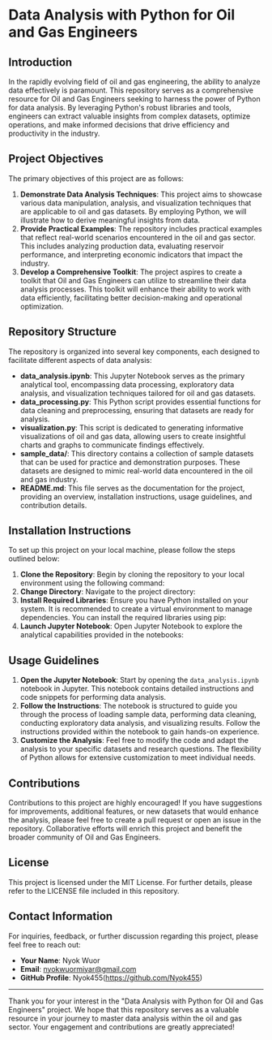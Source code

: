 # Data Analysis with Python for Oil and Gas Engineers
## Introduction
In the rapidly evolving field of oil and gas engineering, the ability to analyze data effectively is paramount. This repository serves as a comprehensive resource for Oil and Gas Engineers seeking to harness the power of Python for data analysis. By leveraging Python's robust libraries and tools, engineers can extract valuable insights from complex datasets, optimize operations, and make informed decisions that drive efficiency and productivity in the industry.
## Project Objectives
The primary objectives of this project are as follows:
1. **Demonstrate Data Analysis Techniques**: This project aims to showcase various data manipulation, analysis, and visualization techniques that are applicable to oil and gas datasets. By employing Python, we will illustrate how to derive meaningful insights from data.
2. **Provide Practical Examples**: The repository includes practical examples that reflect real-world scenarios encountered in the oil and gas sector. This includes analyzing production data, evaluating reservoir performance, and interpreting economic indicators that impact the industry.
3. **Develop a Comprehensive Toolkit**: The project aspires to create a toolkit that Oil and Gas Engineers can utilize to streamline their data analysis processes. This toolkit will enhance their ability to work with data efficiently, facilitating better decision-making and operational optimization.
## Repository Structure
The repository is organized into several key components, each designed to facilitate different aspects of data analysis:
- **data_analysis.ipynb**: This Jupyter Notebook serves as the primary analytical tool, encompassing data processing, exploratory data analysis, and visualization techniques tailored for oil and gas datasets.
- **data_processing.py**: This Python script provides essential functions for data cleaning and preprocessing, ensuring that datasets are ready for analysis.
- **visualization.py**: This script is dedicated to generating informative visualizations of oil and gas data, allowing users to create insightful charts and graphs to communicate findings effectively.
- **sample_data/**: This directory contains a collection of sample datasets that can be used for practice and demonstration purposes. These datasets are designed to mimic real-world data encountered in the oil and gas industry.
- **README.md**: This file serves as the documentation for the project, providing an overview, installation instructions, usage guidelines, and contribution details.
## Installation Instructions
To set up this project on your local machine, please follow the steps outlined below:
1. **Clone the Repository**:
   Begin by cloning the repository to your local environment using the following command:
2. **Change Directory**:
   Navigate to the project directory:
3. **Install Required Libraries**:
   Ensure you have Python installed on your system. It is recommended to create a virtual environment to manage dependencies. You can install the required libraries using pip:
4. **Launch Jupyter Notebook**:
   Open Jupyter Notebook to explore the analytical capabilities provided in the notebooks:
## Usage Guidelines
1. **Open the Jupyter Notebook**:
   Start by opening the `data_analysis.ipynb` notebook in Jupyter. This notebook contains detailed instructions and code snippets for performing data analysis.
2. **Follow the Instructions**:
   The notebook is structured to guide you through the process of loading sample data, performing data cleaning, conducting exploratory data analysis, and visualizing results. Follow the instructions provided within the notebook to gain hands-on experience.
3. **Customize the Analysis**:
   Feel free to modify the code and adapt the analysis to your specific datasets and research questions. The flexibility of Python allows for extensive customization to meet individual needs.
## Contributions
Contributions to this project are highly encouraged! If you have suggestions for improvements, additional features, or new datasets that would enhance the analysis, please feel free to create a pull request or open an issue in the repository. Collaborative efforts will enrich this project and benefit the broader community of Oil and Gas Engineers.
## License
This project is licensed under the MIT License. For further details, please refer to the LICENSE file included in this repository.
## Contact Information
For inquiries, feedback, or further discussion regarding this project, please feel free to reach out:
- **Your Name**: Nyok Wuor
- **Email**: nyokwuormiyar@gmail.com
- **GitHub Profile**: Nyok455(https://github.com/Nyok455)
---
Thank you for your interest in the "Data Analysis with Python for Oil and Gas Engineers" project. We hope that this repository serves as a valuable resource in your journey to master data analysis within the oil and gas sector. Your engagement and contributions are greatly appreciated!
